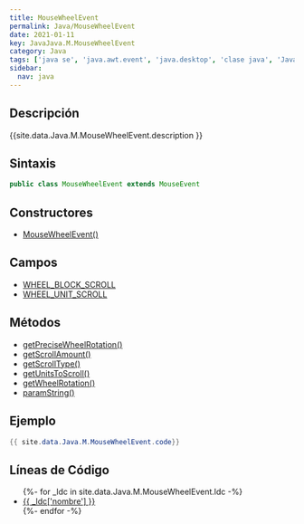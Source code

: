 ```yaml
---
title: MouseWheelEvent
permalink: Java/MouseWheelEvent
date: 2021-01-11
key: JavaJava.M.MouseWheelEvent
category: Java
tags: ['java se', 'java.awt.event', 'java.desktop', 'clase java', 'Java 1.4']
sidebar: 
  nav: java
---
```


## Descripción
{{site.data.Java.M.MouseWheelEvent.description }}

## Sintaxis
~~~java
public class MouseWheelEvent extends MouseEvent
~~~

## Constructores
* [MouseWheelEvent()](/Java/MouseWheelEvent/MouseWheelEvent/)

## Campos
* [WHEEL_BLOCK_SCROLL](/Java/MouseWheelEvent/WHEEL_BLOCK_SCROLL)
* [WHEEL_UNIT_SCROLL](/Java/MouseWheelEvent/WHEEL_UNIT_SCROLL)

## Métodos
* [getPreciseWheelRotation()](/Java/MouseWheelEvent/getPreciseWheelRotation)
* [getScrollAmount()](/Java/MouseWheelEvent/getScrollAmount)
* [getScrollType()](/Java/MouseWheelEvent/getScrollType)
* [getUnitsToScroll()](/Java/MouseWheelEvent/getUnitsToScroll)
* [getWheelRotation()](/Java/MouseWheelEvent/getWheelRotation)
* [paramString()](/Java/MouseWheelEvent/paramString)

## Ejemplo
~~~java
{{ site.data.Java.M.MouseWheelEvent.code}}
~~~

## Líneas de Código
<ul>
{%- for _ldc in site.data.Java.M.MouseWheelEvent.ldc -%}
   <li>
       <a href="{{_ldc['url'] }}">{{ _ldc['nombre'] }}</a>
   </li>
{%- endfor -%}
</ul>
